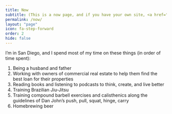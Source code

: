 ```yaml
---
title: Now
subtitle: (This is a now page, and if you have your own site, <a href="https://nownownow.com/about" target="_blank">you should make one</a>, too.)
permalink: /now/
layout: "page"
icon: fa-step-forward
order: 2
hide: false
---
```


I’m in San Diego, and I spend most of my time on these things (in order of time spent):

1. Being a husband and father
2. Working with owners of commercial real estate to help them find the best loan for their properties
3. Reading books and listening to podcasts to think, create, and live better
4. Training Brazilian Jiu-Jitsu
5. Training compound barbell exercises and calisthenics along the guidelines of Dan John’s push, pull, squat, hinge, carry
6. Homebrewing beer